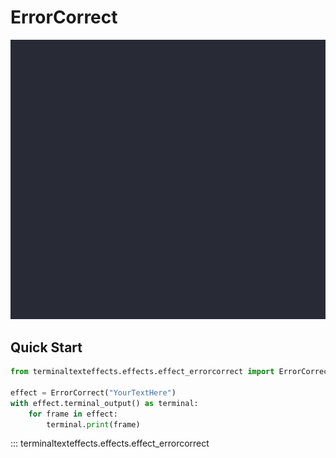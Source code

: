 # ErrorCorrect

![Demo](../img/effects_demos/errorcorrect_demo.gif)

## Quick Start

``` py title="errorcorrect.py"
from terminaltexteffects.effects.effect_errorcorrect import ErrorCorrect

effect = ErrorCorrect("YourTextHere")
with effect.terminal_output() as terminal:
    for frame in effect:
        terminal.print(frame)
```

::: terminaltexteffects.effects.effect_errorcorrect
